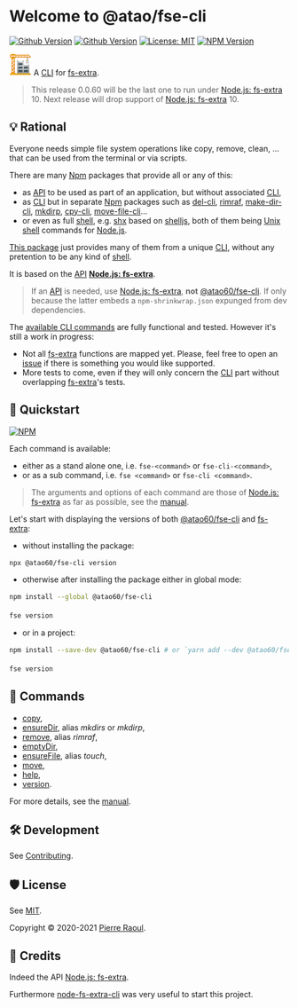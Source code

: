 Welcome to @atao/fse-cli
===
[![Github Version](https://img.shields.io/github/package-json/v/atao60/fse-cli?label=github&color=#0366d6)](https://github.com/atao60/fse-cli) [![Github Version](https://img.shields.io/github/issues/atao60/fse-cli)](https://github.com/atao60/fse-cli/issues) [![License: MIT](https://img.shields.io/github/license/atao60/fse-cli)](https://github.com/atao60/fse-cli/blob/master/LICENSE) [![NPM Version](https://img.shields.io/npm/v/@atao60/fse-cli?color=#0366d6)](https://www.npmjs.com/package/@atao60/fse-cli)

<img src="https://raw.githubusercontent.com/googlefonts/noto-emoji/v2018-08-10-unicode11/svg/emoji_u1f3d7.svg" width="40" /> A [CLI](https://en.wikipedia.org/wiki/Command-line_interface) for [fs-extra](https://github.com/jprichardson/node-fs-extra).

> This release 0.0.60 will be the last one to run under [Node.js: fs-extra](https://github.com/jprichardson/node-fs-extra) 10. Next release will drop support of [Node.js: fs-extra](https://github.com/jprichardson/node-fs-extra) 10.

## 💡 Rational

Everyone needs simple file system operations like copy, remove, clean, ... that can be used from the terminal or via scripts. 

There are many [Npm](https://www.npmjs.com/) packages that provide all or any of this:
- as [API](https://en.wikipedia.org/wiki/Application_programming_interface) to be used as part of an application, but without associated [CLI](https://en.wikipedia.org/wiki/Command-line_interface),
- as [CLI](https://en.wikipedia.org/wiki/Command-line_interface) but in separate [Npm](https://www.npmjs.com/) packages such as [del-cli](https://www.npmjs.com/package/del-cli), [rimraf](https://www.npmjs.com/package/rimraf), [make-dir-cli](https://www.npmjs.com/package/make-dir-cli), [mkdirp](https://www.npmjs.com/package/mkdirp), [cpy-cli](https://www.npmjs.com/package/cpy-cli), [move-file-cli](https://www.npmjs.com/package/move-file-cli)...
- or even as full [shell](https://en.wikipedia.org/wiki/Shell_(computing)), e.g. [shx](https://www.npmjs.com/package/shx) based on [shelljs](https://www.npmjs.com/package/shelljs), both of them being [Unix shell](https://en.wikipedia.org/wiki/Unix_shell) commands for [Node.js](https://nodejs.org).

[This package](https://www.npmjs.com/package/@atao60/fse-cli) just provides many of them from a unique [CLI](https://en.wikipedia.org/wiki/Command-line_interface), without any pretention to be any kind of [shell](https://en.wikipedia.org/wiki/Shell_(computing)).

It is based on the [API](https://en.wikipedia.org/wiki/Application_programming_interface) **[Node.js: fs-extra](https://github.com/jprichardson/node-fs-extra)**. 

> If an [API](https://en.wikipedia.org/wiki/Application_programming_interface) is needed, use [Node.js: fs-extra](https://github.com/jprichardson/node-fs-extra), **not** [@atao60/fse-cli](https://www.npmjs.com/package/@atao60/fse-cli). If only because the latter embeds a `npm-shrinkwrap.json` expunged from dev dependencies.


The [available CLI commands](#🎹-commands) are fully functional and tested. However it's still a work in progress:
* Not all [fs-extra](https://github.com/jprichardson/node-fs-extra) functions are mapped yet. Please, feel free to open an [issue](https://github.com/atao60/fse-cli/issues) if there is something you would like supported.
* More tests to come, even if they will only concern the [CLI](https://en.wikipedia.org/wiki/Command-line_interface) part without overlapping [fs-extra](https://github.com/jprichardson/node-fs-extra)'s tests.

## 🏁 Quickstart

[![NPM](https://nodei.co/npm/@atao60/fse-cli.png?mini=true)](https://www.npmjs.com/package/@atao60/fse-cli)

Each command is available:
- either as a stand alone one, i.e. `fse-<command>` or `fse-cli-<command>`,
- or as a sub command, i.e. `fse <command>` or `fse-cli <command>`.

> The arguments and options of each command are those of [Node.js: fs-extra](https://github.com/jprichardson/node-fs-extra) as far as possible, see the [manual](MANUAL.md).

Let's start with displaying the versions of both [@atao60/fse-cli](https://github.com/atao60/fse-cli) and [fs-extra](https://github.com/jprichardson/node-fs-extra):

- without installing the package:

```bash
npx @atao60/fse-cli version
```

- otherwise after installing the package either in global mode:

```bash
npm install --global @atao60/fse-cli

fse version
```

- or in a project:

```bash
npm install --save-dev @atao60/fse-cli # or `yarn add --dev @atao60/fse-cli`

fse version
```

## 🎹 Commands

- [copy](MANUAL.md#'copy-file-or-directory'),
- [ensureDir](MANUAL.md#'creating-directories'), alias *mkdirs* or *mkdirp*,
- [remove](MANUAL.md#'deleting-files-and-directories'), alias *rimraf*,
- [emptyDir](MANUAL.md#'Cleaning-directories'),
- [ensureFile](MANUAL.md#'creating-files'), alias *touch*,
- [move](MANUAL.md#'move-file-or-directory'),
- [help](MANUAL.md#'help'),
- [version](MANUAL.md#'version').

For more details, see the [manual](MANUAL.md).

## 🛠️ Development

See [Contributing](CONTRIBUTING.md).

## 🛡️ License

See [MIT](LICENSE).

Copyright &copy; 2020-2021 [Pierre Raoul](https://github.com/atao60).

## 📜 Credits

Indeed the API [Node.js: fs-extra](https://github.com/jprichardson/node-fs-extra).

Furthermore [node-fs-extra-cli](https://www.npmjs.com/package/fs-extra-cli) was very useful to start this project.
